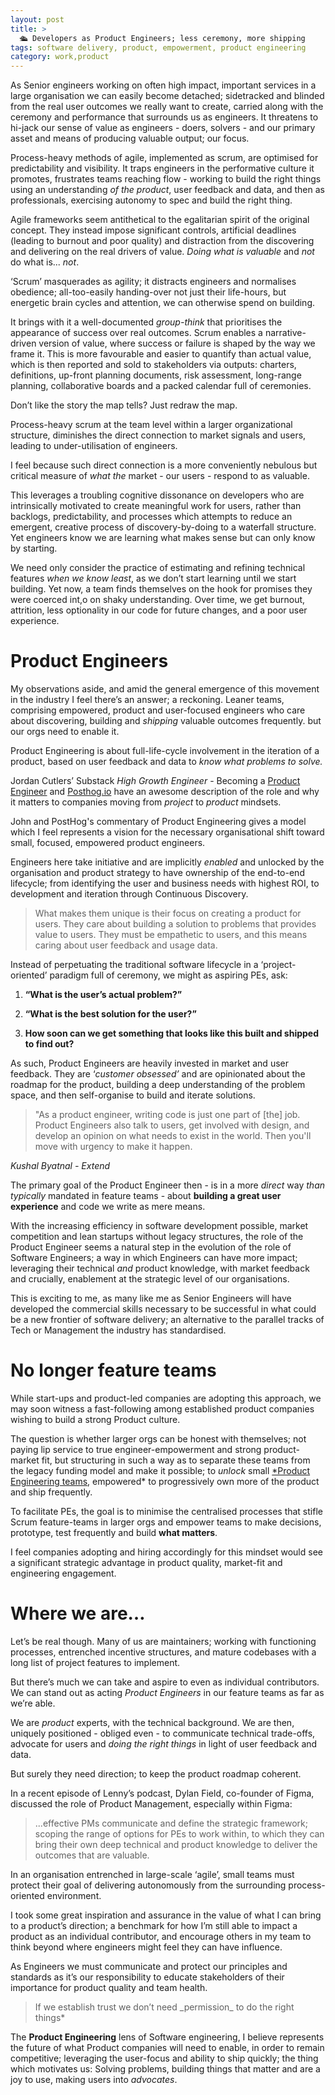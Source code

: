 ```yaml
---
layout: post
title: >
  🛳️ Developers as Product Engineers; less ceremony, more shipping
tags: software delivery, product, empowerment, product engineering
category: work,product
---
```


<!-- summary -->

As Senior engineers working on often high impact, important services in a large organisation we can easily become detached; sidetracked and blinded from the real user outcomes we really want to create, carried along with the ceremony and performance that surrounds us as engineers. It threatens to hi-jack our sense of value as engineers - doers, solvers - and our primary asset and means of producing valuable output; our focus.

<!-- /summary -->

Process-heavy methods of agile, implemented as scrum, are optimised for predictability and visibility. It traps engineers in the performative culture it promotes, frustrates teams reaching flow - working to build the right things using an understanding _*of the product*_, user feedback and data, and then as professionals, exercising autonomy to spec and build the right thing.

Agile frameworks seem antithetical to the egalitarian spirit of the original concept. They instead impose significant controls, artificial deadlines (leading to burnout and poor quality) and distraction from the discovering and delivering on the real drivers of value. _*Doing what is valuable*_ and _*not*_ do what is... _*not*_.

‘Scrum’ masquerades as agility; it distracts engineers and normalises obedience; all-too-easily handing-over not just their life-hours, but energetic brain cycles and attention, we can otherwise spend on building.

It brings with it a well-documented _group-think_ that prioritises the appearance of success over real outcomes. Scrum enables a narrative-driven version of value, where success or failure is shaped by the way we frame it. This is more favourable and easier to quantify than actual value, which is then reported and sold to stakeholders via outputs: charters, definitions, up-front planning documents, risk assessment, long-range planning, collaborative boards and a packed calendar full of ceremonies.

Don’t like the story the map tells? Just redraw the map.

Process-heavy scrum at the team level within a larger organizational structure, diminishes the direct connection to market signals and users, leading to under-utilisation of engineers.

I feel because such direct connection is a more conveniently nebulous but critical measure of _*what the*_ market - our users - respond to as valuable.

This leverages a troubling cognitive dissonance on developers who are intrinsically motivated to create meaningful work for users, rather than backlogs, predictability, and processes which attempts to reduce an emergent, creative process of discovery-by-doing to a waterfall structure. Yet engineers know we are learning what makes sense but can only know by starting.

We need only consider the practice of estimating and refining technical features _*when we know least*_, as we don’t start learning until we start building. Yet now, a team finds themselves on the hook for promises they were coerced int,o on shaky understanding. Over time, we get burnout, attrition, less optionality in our code for future changes, and a poor user experience.

# Product Engineers

My observations aside, and amid the general emergence of this movement in the industry I feel there’s an answer; a reckoning. Leaner teams, comprising empowered, product and user-focused engineers who care about discovering, building and _shipping_ valuable outcomes frequently. but our orgs need to enable it.

Product Engineering is about full-life-cycle involvement in the iteration of a product, based on user feedback and data to _*know what problems to solve.*_

Jordan Cutlers’ Substack _*High Growth Engineer*_ - Becoming a [Product Engineer](https://read.highgrowthengineer.com/) and [Posthog.io](https://posthog.com/blog/what-is-a-product-engineer) have an awesome description of the role and why it matters to companies moving from _*project*_ to _*product*_ mindsets.

John and PostHog's commentary of Product Engineering gives a model which I feel represents a vision for the necessary organisational shift toward small, focused, empowered product engineers.

Engineers here take initiative and are implicitly _*enabled*_ and unlocked by the organisation and product strategy to have ownership of the end-to-end lifecycle; from identifying the user and business needs with highest ROI, to development and iteration through Continuous Discovery.

<blockquote>
What makes them unique is their focus on creating a product for users. They care about building a solution to problems that provides value to users. They must be empathetic to users, and this means caring about user feedback and usage data.
</blockquote>

Instead of perpetuating the traditional software lifecycle in a ‘project-oriented’ paradigm full of ceremony, we might as aspiring PEs, ask:

1. **“What is the user’s actual problem?”**

2. **“What is the best solution for the user?”**

3. **How soon can we get something that looks like this built and shipped to find out?**

As such, Product Engineers are heavily invested in market and user feedback. They are ‘_*customer obsessed’*_ and are opinionated about the roadmap for the product, building a deep understanding of the problem space, and then self-organise to build and iterate solutions.

<blockquote> "As a product engineer, writing code is just one part of [the] job. Product Engineers also talk to users, get involved with design, and develop an opinion on what needs to exist in the world. Then you'll move with urgency to make it happen.
</blockquote>
<cite>
Kushal Byatnal - Extend
</cite>

The primary goal of the Product Engineer then - is in a more _*direct*_ way _*than typically*_ mandated in feature teams - about **building a great user experience** and code we write as mere means.

With the increasing efficiency in software development possible, market competition and lean startups without legacy structures, the role of the Product Engineer seems a natural step in the evolution of the role of Software Engineers; a way in which Engineers can have more impact; leveraging their technical _*and*_ product knowledge, with market feedback and crucially, enablement at the strategic level of our organisations.

This is exciting to me, as many like me as Senior Engineers will have developed the commercial skills necessary to be successful in what could be a new frontier of software delivery; an alternative to the parallel tracks of Tech or Management the industry has standardised.

# No longer feature teams

While start-ups and product-led companies are adopting this approach, we may soon witness a fast-following among established product companies wishing to build a strong Product culture.

The question is whether larger orgs can be honest with themselves; not paying lip service to true engineer-empowerment and strong product-market fit, but structuring in such a way as to separate these teams from the legacy funding model and make it possible; to _*unlock*_ small [\*Product Engineering teams](https://newsletter.posthog.com/p/the-magic-of-small-engineering-teams), empowered\* to progressively own more of the product and ship frequently.

To facilitate PEs, the goal is to minimise the centralised processes that stifle Scrum feature-teams in larger orgs and empower teams to make decisions, prototype, test frequently and build **what matters**.

I feel companies adopting and hiring accordingly for this mindset would see a significant strategic advantage in product quality, market-fit and engineering engagement.

# Where we are…

Let’s be real though. Many of us are maintainers; working with functioning processes, entrenched incentive structures, and mature codebases with a long list of project features to implement.

But there’s much we can take and aspire to even as individual contributors. We can stand out as acting _*Product Engineers*_ in our feature teams as far as we’re able.

We are _*product*_ experts, with the technical background. We are then, uniquely positioned - obliged even - to communicate technical trade-offs, advocate for users and _*doing the right things*_ in light of user feedback and data.

But surely they need direction; to keep the product roadmap coherent.

In a recent episode of Lenny’s podcast, Dylan Field, co-founder of Figma, discussed the role of Product Management, especially within Figma:

<blockquote>
...effective PMs communicate and define the strategic framework; scoping the range of options for PEs to work within, to which they can bring their own deep technical and product knowledge to deliver the outcomes that are valuable.
</blockquote>

In an organisation entrenched in large-scale ‘agile’, small teams must protect their goal of delivering autonomously from the surrounding process-oriented environment.

I took some great inspiration and assurance in the value of what I can bring to a product’s direction; a benchmark for how I’m still able to impact a product as an individual contributor, and encourage others in my team to think beyond where engineers might feel they can have influence.

As Engineers we must communicate and protect our principles and standards as it’s our responsibility to educate stakeholders of their importance for product quality and team health.

<blockquote>
If we establish trust we don’t need _permission_ to do the right things*
</blockquote>

The **Product Engineering** lens of Software engineering, I believe represents the future of what Product companies will need to enable, in order to remain competitive; leveraging the user-focus and ability to ship quickly; the thing which motivates us: Solving problems, building things that matter and are a joy to use, making users into _*advocates*_.
